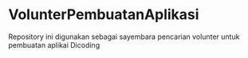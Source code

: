 # VolunterPembuatanAplikasi
Repository ini digunakan sebagai sayembara pencarian volunter untuk pembuatan aplikai Dicoding
